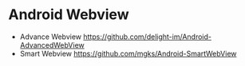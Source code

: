 # Android Webview
- Advance Webview https://github.com/delight-im/Android-AdvancedWebView
- Smart Webview https://github.com/mgks/Android-SmartWebView
